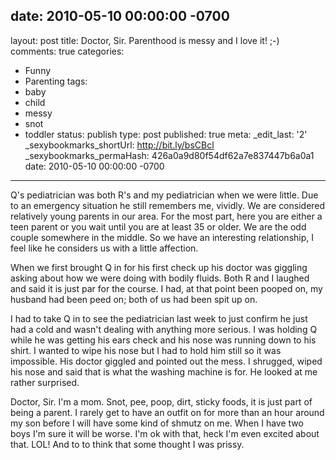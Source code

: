 date: 2010-05-10 00:00:00 -0700
---
layout: post
title: Doctor, Sir.  Parenthood is messy and I love it! ;-)
comments: true
categories:
- Funny
- Parenting
tags:
- baby
- child
- messy
- snot
- toddler
status: publish
type: post
published: true
meta:
  _edit_last: '2'
  _sexybookmarks_shortUrl: http://bit.ly/bsCBcl
  _sexybookmarks_permaHash: 426a0a9d80f54df62a7e837447b6a0a1
date: 2010-05-10 00:00:00 -0700
---
Q's pediatrician was both R's and my pediatrician when we were little.  Due to an emergency situation he still remembers me, vividly.  We are considered relatively young parents in our area.  For the most part, here you are either a teen parent or you wait until you are at least 35 or older.  We are the odd couple somewhere in the middle.  So we have an interesting relationship, I feel like he considers us with a little affection.  

When we first brought Q in for his first check up his doctor was giggling asking about how we were doing with bodily fluids.  Both R and I laughed and said it is just par for the course.  I had, at that point been pooped on, my husband had been peed on; both of us had been spit up on.

I had to take Q in to see the pediatrician last week to just confirm he just had a cold and wasn't dealing with anything more serious.  I was holding Q while he was getting his ears check and his nose was running down to his shirt.  I wanted to wipe his nose but I had to hold him still so it was impossible.  His doctor giggled and pointed out the mess.  I shrugged, wiped his nose and said that is what the washing machine is for.  He looked at me rather surprised.

Doctor, Sir.  I'm a mom.  Snot, pee, poop, dirt, sticky foods, it is just part of being a parent.  I rarely get to have an outfit on for more than an hour around my son before I will have some kind of shmutz on me.  When I have two boys I'm sure it will be worse.  I'm ok with that, heck I'm even excited about that.  LOL! And to to think that some thought I was prissy.  
